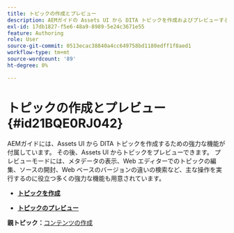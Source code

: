 ```yaml
---
title: トピックの作成とプレビュー
description: AEMガイドの Assets UI から DITA トピックを作成およびプレビューする方法について説明します。
exl-id: 17db1827-f5e6-48a9-8989-5e24c3671e55
feature: Authoring
role: User
source-git-commit: 0513ecac38840a4cc649758bd1180edff1f8aed1
workflow-type: tm+mt
source-wordcount: '89'
ht-degree: 0%

---
```


# トピックの作成とプレビュー {#id21BQE0RJ042}

AEMガイドには、Assets UI から DITA トピックを作成するための強力な機能が付属しています。 その後、Assets UI からトピックをプレビューできます。 プレビューモードには、メタデータの表示、Web エディターでのトピックの編集、ソースの開封、Web ベースのバージョンの違いの検索など、主な操作を実行するのに役立つ多くの強力な機能も用意されています。

- **[トピックを作成](web-editor-create-topics.md)**

- **[トピックのプレビュー](web-editor-preview-topics.md)**


**親トピック：**[&#x200B;コンテンツの作成](authoring-content.md)
